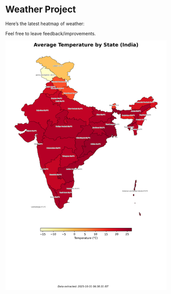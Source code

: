 # Weather Project

Here’s the latest heatmap of weather:

Feel free to leave feedback/improvements.

![India Heatmap](docs/assets/india_heatmap.png?v=040A31)
